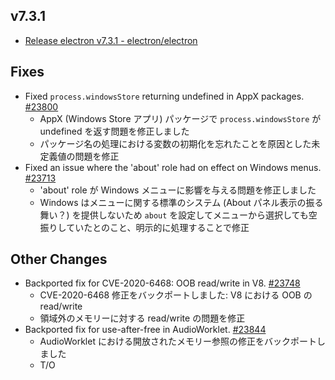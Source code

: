 ## v7.3.1

- [Release electron v7.3.1 - electron/electron](https://github.com/electron/electron/releases/tag/v7.3.1)

## Fixes

- Fixed `process.windowsStore` returning undefined in AppX packages. [#23800](https://github.com/electron/electron/pull/23800)
  - AppX (Windows Store アプリ) パッケージで `process.windowsStore` が undefined を返す問題を修正しました
  - パッケージ名の処理における変数の初期化を忘れたことを原因とした未定義値の問題を修正
- Fixed an issue where the 'about' role had on effect on Windows menus. [#23713](https://github.com/electron/electron/pull/23713)
  - 'about' role が Windows メニューに影響を与える問題を修正しました
  - Windows はメニューに関する標準のシステム (About パネル表示の振る舞い？) を提供しないため `about` を設定してメニューから選択しても空振りしていたとのこと、明示的に処理することで修正

## Other Changes

- Backported fix for CVE-2020-6468: OOB read/write in V8. [#23748](https://github.com/electron/electron/pull/23748)
  - CVE-2020-6468 修正をバックポートしました: V8 における OOB の read/write
  - 領域外のメモリーに対する read/write の問題を修正
- Backported fix for use-after-free in AudioWorklet. [#23844](https://github.com/electron/electron/pull/23844)
  - AudioWorklet における開放されたメモリー参照の修正をバックポートしました
  - T/O
